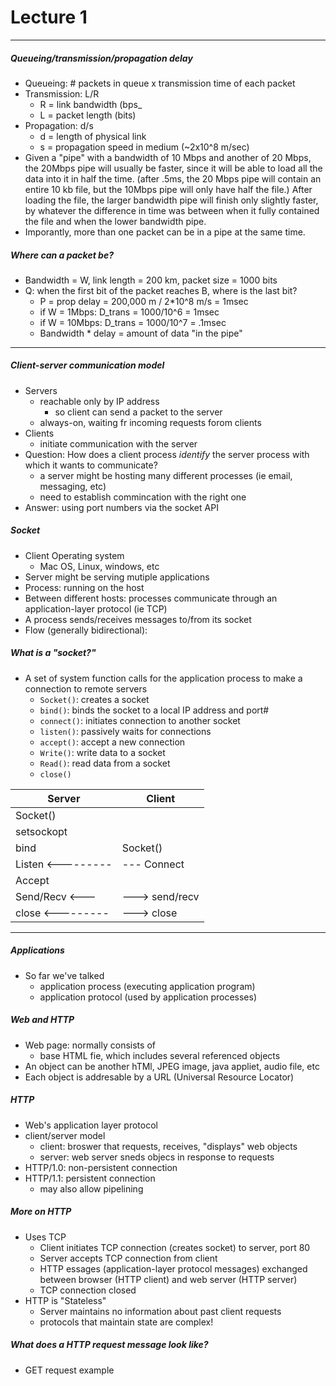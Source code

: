 <h1>Lecture 1</h1>

---

<h5>Queueing/transmission/propagation delay</h5>

  * Queueing: # packets in queue x transmission time of each packet
  * Transmission: L/R
      - R = link bandwidth (bps_
      - L = packet length (bits)
  * Propagation: d/s
      - d = length of physical link
      - s = propagation speed in medium (~2x10^8 m/sec)
  * Given a "pipe" with a bandwidth of 10 Mbps and another of 20 Mbps, the 20Mbps pipe will usually be faster, since it will be able to load all the data into it in half the time. (after .5ms, the 20 Mbps pipe will contain an entire 10 kb file, but the 10Mbps pipe will only have half the file.) After loading the file, the larger bandwidth pipe will finish only slightly faster, by whatever the difference in time was between when it fully contained the file and when the lower bandwidth pipe. 
  * Imporantly, more than one packet can be in a pipe at the same time.

 <h5>Where can a packet be?</h5> 

   * Bandwidth = W, link length = 200 km, packet size = 1000 bits
   * Q: when the first bit of the packet reaches B, where is the last bit?
       - P = prop delay = 200,000 m / 2*10^8 m/s = 1msec
       - if W = 1Mbps: D_trans = 1000/10^6 = 1msec
       - if W = 10Mbps: D_trans = 1000/10^7 = .1msec
       - Bandwidth * delay = amount of data "in the pipe"

---

<h5>Client-server communication model</h5>

  * Servers
      - reachable only by IP address
          + so client can send a packet to the server
      - always-on, waiting fr incoming requests forom clients
  * Clients
      - initiate communication with the server
  * Question: How does a client process *identify* the server process with which it wants to communicate?
      - a server might be hosting many different processes (ie email, messaging, etc)
      - need to establish commincation with the right one
  * Answer: using port numbers via the socket API

<h5>Socket</h5>

  * Client Operating system
      - Mac OS, Linux, windows, etc
  * Server might be serving mutiple applications
  * Process: running on the host
  * Between different hosts: processes communicate through an application-layer protocol (ie TCP)
  * A process sends/receives messages to/from its socket
  * Flow (generally bidirectional):

<h5>What is a "socket?"</h5>

  * A set of system function calls for the application process to make a connection to remote servers
      - `Socket()`: creates a socket
      - `bind()`: binds the socket to a local IP address and port#
      - `connect()`: initiates connection to another socket
      - `listen()`: passively waits for connections
      - `accept()`: accept a new connection
      - `Write()`: write data to a socket
      - `Read()`: read data from a socket
      - `close()`

| Server | Client | 
| --- | --- |
| Socket() | |
| setsockopt | |
| bind | Socket() |
| Listen <--------- | --- Connect | 
| Accept | |
| Send/Recv <--- | ---> send/recv |
| close <--------- | ---> close |

---

<h5>Applications</h5>

  * So far we've talked
    - application process (executing application program)
    - application protocol (used by application processes)

<h5>Web and HTTP</h5> 

  * Web page: normally consists of 
    - base HTML fie, which includes several referenced objects
  * An object can be another hTMl, JPEG image, java appliet, audio file, etc
  * Each object is addresable by a URL (Universal Resource Locator)


 <h5>HTTP</h5> 

   * Web's application layer protocol
   * client/server model
     - client: broswer that requests, receives, "displays" web objects
     - server: web server sneds objecs in response to requests
   * HTTP/1.0: non-persistent connection
   * HTTP/1.1: persistent connection
     - may also allow pipelining

<h5>More on HTTP</h5>

  * Uses TCP
    - Client initiates TCP connection (creates socket) to server, port 80
    - Server accepts TCP connection from client
    - HTTP essages (application-layer protocol messages) exchanged between browser (HTTP client) and web server (HTTP server) 
    - TCP connection closed
  * HTTP is "Stateless" 
    - Server maintains no information about past client requests
    - protocols that maintain state are complex!

<h5>What does a HTTP request message look like?</h5>

  * GET request example



